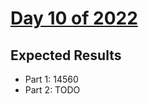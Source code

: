 # [Day 10 of 2022](https://adventofcode.com/2022/day/10)

## Expected Results

- Part 1: 14560
- Part 2: TODO

